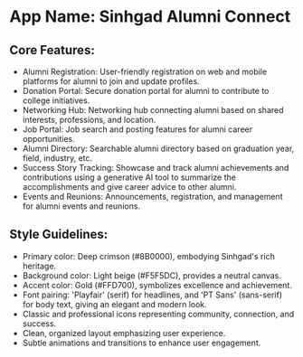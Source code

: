 # **App Name**: Sinhgad Alumni Connect

## Core Features:

- Alumni Registration: User-friendly registration on web and mobile platforms for alumni to join and update profiles.
- Donation Portal: Secure donation portal for alumni to contribute to college initiatives.
- Networking Hub: Networking hub connecting alumni based on shared interests, professions, and location.
- Job Portal: Job search and posting features for alumni career opportunities.
- Alumni Directory: Searchable alumni directory based on graduation year, field, industry, etc.
- Success Story Tracking: Showcase and track alumni achievements and contributions using a generative AI tool to summarize the accomplishments and give career advice to other alumni.
- Events and Reunions: Announcements, registration, and management for alumni events and reunions.

## Style Guidelines:

- Primary color: Deep crimson (#8B0000), embodying Sinhgad's rich heritage.
- Background color: Light beige (#F5F5DC), provides a neutral canvas.
- Accent color: Gold (#FFD700), symbolizes excellence and achievement.
- Font pairing: 'Playfair' (serif) for headlines, and 'PT Sans' (sans-serif) for body text, giving an elegant and modern look.
- Classic and professional icons representing community, connection, and success.
- Clean, organized layout emphasizing user experience.
- Subtle animations and transitions to enhance user engagement.